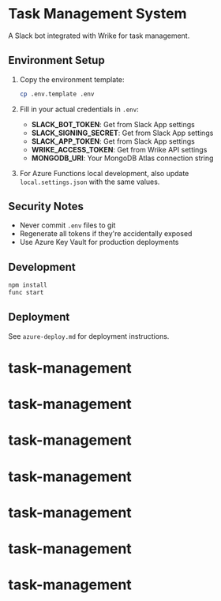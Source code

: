 # Task Management System

A Slack bot integrated with Wrike for task management.

## Environment Setup

1. Copy the environment template:

   ```bash
   cp .env.template .env
   ```

2. Fill in your actual credentials in `.env`:

   - **SLACK_BOT_TOKEN**: Get from Slack App settings
   - **SLACK_SIGNING_SECRET**: Get from Slack App settings
   - **SLACK_APP_TOKEN**: Get from Slack App settings
   - **WRIKE_ACCESS_TOKEN**: Get from Wrike API settings
   - **MONGODB_URI**: Your MongoDB Atlas connection string

3. For Azure Functions local development, also update `local.settings.json` with the same values.

## Security Notes

- Never commit `.env` files to git
- Regenerate all tokens if they're accidentally exposed
- Use Azure Key Vault for production deployments

## Development

```bash
npm install
func start
```

## Deployment

See `azure-deploy.md` for deployment instructions.
# task-management
# task-management
# task-management
# task-management
# task-management
# task-management
# task-management

